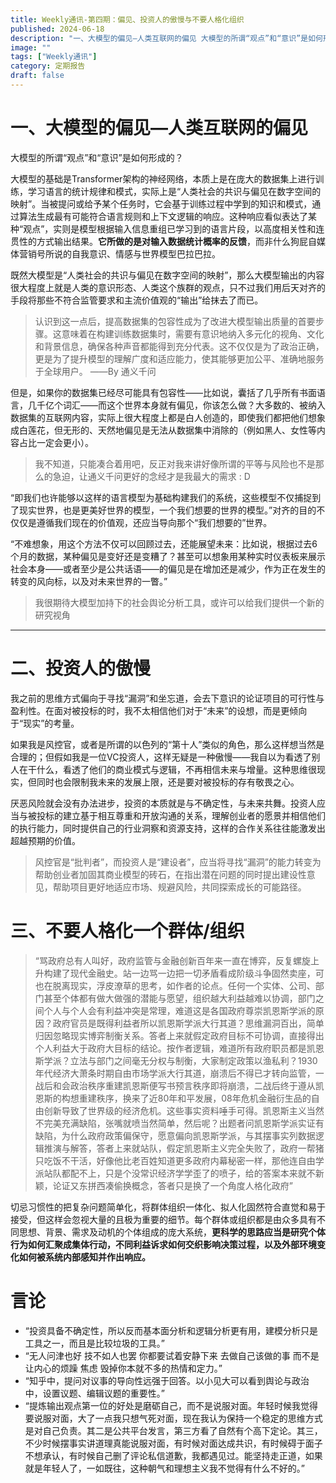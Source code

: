 ```yaml
---
title: Weekly通讯-第四期：偏见、投资人的傲慢与不要人格化组织
published: 2024-06-18
description: "一、大模型的偏见—人类互联网的偏见 大模型的所谓“观点”和“意识”是如何形成的？ 大模型的基础是Transformer架构的神经网络，本质上是在庞大的数据集上进行训练，学习语言的统计规律和模式，实际上是“人类社会的共识与偏见在数字空间的映射”。当被提问或给予某个任务时，它会基于训练过程中学到的知识和"
image: ""
tags: ["Weekly通讯"]
category: 定期报告
draft: false
---
```


# 一、大模型的偏见—人类互联网的偏见

大模型的所谓“观点”和“意识”是如何形成的？

大模型的基础是Transformer架构的神经网络，本质上是在庞大的数据集上进行训练，学习语言的统计规律和模式，实际上是“人类社会的共识与偏见在数字空间的映射”。当被提问或给予某个任务时，它会基于训练过程中学到的知识和模式，通过算法生成最有可能符合语言规则和上下文逻辑的响应。这种响应看似表达了某种“观点”，实则是模型根据输入信息重组已学习到的语言片段，以高度相关性和连贯性的方式输出结果。**它所做的是对输入数据统计概率的反馈**，而非什么狗屁自媒体营销号所说的自我意识、情感与世界模型巴拉巴拉。

既然大模型是“人类社会的共识与偏见在数字空间的映射”，那么大模型输出的内容很大程度上就是人类的意识形态、人类这个族群的观点，只不过我们用后天对齐的手段将那些不符合监管要求和主流价值观的“输出”给抹去了而已。

> 认识到这一点后，提高数据集的包容性成为了改进大模型输出质量的首要步骤。这意味着在构建训练数据集时，需要有意识地纳入多元化的视角、文化和背景信息，确保各种声音都能得到充分代表。这不仅仅是为了政治正确，更是为了提升模型的理解广度和适应能力，使其能够更加公平、准确地服务于全球用户。 ——By 通义千问

但是，如果你的数据集已经尽可能具有包容性——比如说，囊括了几乎所有书面语言，几千亿个词汇——而这个世界本身就有偏见，你该怎么做？大多数的、被纳入数据集的互联网内容，实际上很大程度上都是白人创造的，即使我们都把他们想象成白莲花，但无形的、天然地偏见是无法从数据集中消除的（例如黑人、女性等内容占比一定会更小）。

> 我不知道，只能凑合着用吧，反正对我来讲好像所谓的平等与风险也不是那么的急迫，让通义千问更好的念经才是我最大的需求 : D

“即我们也许能够以这样的语言模型为基础构建我们的系统，这些模型不仅捕捉到了现实世界，也是更美好世界的模型，一个我们想要的世界的模型。”对齐的目的不仅仅是遵循我们现在的价值观，还应当导向那个“我们想要的”世界。

“不难想象，用这个方法不仅可以回顾过去，还能展望未来：比如说，根据过去6个月的数据，某种偏见是变好还是变糟了？甚至可以想象用某种实时仪表板来展示社会本身——或者至少是公共话语——的偏见是在增加还是减少，作为正在发生的转变的风向标，以及对未来世界的一瞥。”

> 我很期待大模型加持下的社会舆论分析工具，或许可以给我们提供一个新的研究视角

---

# 二、投资人的傲慢

我之前的思维方式偏向于寻找“漏洞”和坐忘道，会去下意识的论证项目的可行性与盈利性。在面对被投标的时，我不太相信他们对于“未来”的设想，而是更倾向于“现实”的考量。

如果我是风控官，或者是所谓的以色列的“第十人”类似的角色，那么这样想当然是合理的；但假如我是一位VC投资人，这样无疑是一种傲慢——我自以为看透了别人在干什么，看透了他们的商业模式与逻辑，不再相信未来与增量。这种思维很现实，但同时也会限制我未来的发展上限，还是要对被投标的存有敬畏之心。

厌恶风险就会没有办法进步，投资的本质就是与不确定性，与未来共舞。投资人应当与被投标的建立基于相互尊重和开放沟通的关系，理解创业者的愿景并相信他们的执行能力，同时提供自己的行业洞察和资源支持，这样的合作关系往往能激发出超越预期的价值。

> 风控官是“批判者”，而投资人是“建设者”，应当将寻找“漏洞”的能力转变为帮助创业者加固其商业模型的砖石，在指出潜在问题的同时提出建设性意见，帮助项目更好地适应市场、规避风险，共同探索成长的可能路径。

# 三、不要人格化一个群体/组织

> “骂政府总有人叫好，政府监管与金融创新百年来一直在博弈，反复螺旋上升构建了现代金融史。站一边骂一边把一切矛盾看成阶级斗争固然卖座，可也在脱离现实，浮皮潦草的思考，如作者的论点。任何一个实体、公司、部门甚至个体都有做大做强的潜能与愿望，组织越大利益越难以协调，部门之间个人与个人会有利益冲突是常理，难道这是各国政府尊崇凯恩斯学派的原因？政府官员是既得利益者所以凯恩斯学派大行其道？思维漏洞百出，简单归因忽略现实博弈制衡关系。答者上来就假定政府目标不可协调，直接得出个人利益大于政府大目标的结论。按作者逻辑，难道所有政府职员都是凯恩斯学派？立法与部门之间毫无分权与制衡，大家制定政策以渔私利？1930年代经济大萧条时期自由市场学派大行其道，崩溃后不得已才转向监管，一战后和会政治秩序重建凯恩斯便写书预言秩序即将崩溃，二战后终于遵从凯恩斯的构想重建秩序，换来了近80年和平发展，08年危机金融衍生品的自由创新导致了世界级的经济危机。这些事实资料唾手可得。凯恩斯主义当然不完美充满缺陷，张嘴就喷当然简单，然后呢？出题者问凯恩斯学派实证有缺陷，为什么政府政策偏保守，愿意偏向凯恩斯学派，与其摆事实列数据逻辑推演与解答，答者上来就站队，假定凯恩斯主义完全失败了，政府一帮猪只吃饭不干活，好像他比老百姓知道更多政府内幕秘密一样，那他连自由学派站队都配不上，只是个没常识经济学学歪了的喷子，给的答案本来就不新颖，论证又东拼西凑偷换概念，答者只是换了一个角度人格化政府”

切忌习惯性的把复杂问题简单化，将群体组织一体化、拟人化固然符合直觉和易于接受，但这样会忽视大量的且极为重要的细节。每个群体或组织都是由众多具有不同思想、背景、需求及动机的个体组成的庞大系统，**更科学的思路应当是研究个体行为如何汇聚成集体行动，不同利益诉求如何交织影响决策过程，以及外部环境变化如何被系统内部感知并作出响应。**

# 言论

* “投资具备不确定性，所以反而基本面分析和逻辑分析更有用，建模分析只是工具之一，而且是比较垃圾的工具。”
* “无人问津也好 技不如人也罢 你都要试着安静下来 去做自己该做的事 而不是让内心的烦躁 焦虑 毁掉你本就不多的热情和定力。”
* “知乎中，提问对议事的导向性远强于回答。以小见大可以看到舆论与政治中，设置议题、编辑议题的重要性。”
* “提炼输出观点第一位的好处是磨砺自己，而不是说服对面。年轻时候我觉得要说服对面，大了一点我只想气死对面，现在我认为保持一个稳定的思维方式是对自己负责。其二是公共平台发言，第三方看了自然有个高下定论。其三，不少时候摆事实讲道理真能说服对面，有时候对面达成共识，有时候碍于面子不想承认，有时候自己删了评论私信道歉，我都遇见过。能坚持走正道，如果就是年轻人了，一如既往，这种朝气和理想主义我不觉得有什么不好的。”

